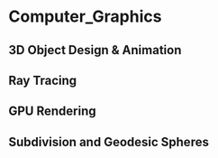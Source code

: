 # Computer_Graphics
## 3D Object Design & Animation

## Ray Tracing

## GPU Rendering

## Subdivision and Geodesic Spheres
